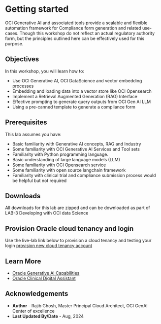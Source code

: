 # Getting started

OCI Generative AI and associated tools provide a scalable and flexible automation framework for Compliance form generation and related use-cases. Though this workshop do not reflect an actual regulatory authority form, but the principles outlined here can be effectively used for this purpose.

## Objectives

In this workshop, you will learn how to:

* Use OCI Generative AI, OCI DataScience and vector embedding processes
* Embedding and loading data into a vector store like OCI Opensearch
* Implement a Retrieval Augmented Generation (RAG) Interface
* Effective prompting to generate query outputs from OCI Gen AI LLM
* Using a pre-canned template to generate a compliance form

## Prerequisites

This lab assumes you have:

* Basic familiarity with Generative AI concepts, RAG and Industry
* Some familiarity with OCI Generative AI Services and Tool sets
* Familiarity with Python programming language.
* Basic understanding of large language models (LLM)
* Some familiarity with OCI Opensearch service
* Some familiarity with open source langchain framework
* Familiarity with clinical trial and compliance submission process would be helpful but not required

## Downloads

All downloads for this lab are zipped and can be downloaded as part of LAB-3 Developing with OCI data Science

## Provision Oracle cloud tenancy and login

Use the live-lab link below to provision a cloud tenancy and testing your login
  [provision new cloud tenancy account](https://github.com/oracle-livelabs/common/blob/main/labs/cloud-login/event-register-free-tier-account.md)

## Learn More

* [Oracle Generative AI Capabilities](https://www.oracle.com/artificial-intelligence/generative-ai/)
* [Oracle Clinical Digital Assistant](https://www.oracle.com/health/clinical-suite/clinical-digital-assistant/)

## Acknowledgements

* **Author** - Rajib Ghosh, Master Principal Cloud Architect, OCI GenAI Center of excellence
* **Last Updated By/Date** - Aug, 2024
